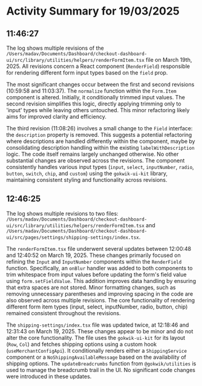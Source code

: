 # Activity Summary for 19/03/2025

## 11:46:27
The log shows multiple revisions of the `/Users/madav/Documents/Dashboard/checkout-dashboard-ui/src/library/utilities/helpers/renderFormItem.tsx` file on March 19th, 2025.  All revisions concern a React component (`RenderField`) responsible for rendering different form input types based on the `field` prop.

The most significant changes occur between the first and second revisions (10:59:58 and 11:03:37). The `normalize` function within the `Form.Item` component is altered.  Initially, it conditionally trimmed input values. The second revision simplifies this logic, directly applying trimming only to 'input' types while leaving others untouched. This minor refactoring likely aims for improved clarity and efficiency.

The third revision (11:08:26) involves a small change to the `Field` interface: the `description` property is removed.  This suggests a potential refactoring where descriptions are handled differently within the component, maybe by consolidating description handling within the existing `labelWithDescription` logic.  The code itself remains largely unchanged otherwise.  No other substantial changes are observed across the revisions.  The component consistently handles various input types (`input`, `select`, `inputNumber`, `radio`, `button`, `switch`, `chip`, and `custom`) using the `gokwik-ui-kit` library, maintaining consistent styling and functionality across revisions.


## 12:46:25
The log shows multiple revisions to two files: `/Users/madav/Documents/Dashboard/checkout-dashboard-ui/src/library/utilities/helpers/renderFormItem.tsx` and `/Users/madav/Documents/Dashboard/checkout-dashboard-ui/src/pages/settings/shipping-settings/index.tsx`.

The `renderFormItem.tsx` file underwent several updates between 12:00:48 and 12:40:52 on March 19, 2025.  These changes primarily focused on refining the `Input` and `InputNumber` components within the `RenderField` function.  Specifically, an `onBlur` handler was added to both components to trim whitespace from input values before updating the form's field value using `form.setFieldValue`. This addition improves data handling by ensuring that extra spaces are not stored. Minor formatting changes, such as removing unnecessary parentheses and improving spacing in the code are also observed across multiple revisions.  The core functionality of rendering different form item types (input, select, inputNumber, radio, button, chip) remained consistent throughout the revisions.


The `shipping-settings/index.tsx` file was updated twice, at 12:18:46 and 12:31:43 on March 19, 2025.  These changes appear to be minor and do not alter the core functionality.  The file uses the `gokwik-ui-kit` for its layout (`Row`, `Col`) and fetches shipping options using a custom hook (`useMerchantConfigApi`).  It conditionally renders either a `ShippingService` component or a `NoShippingAvailableMessage` based on the availability of shipping options. The `updateBreadcrumbs` function from `@gokwik/utilities` is used to manage the breadcrumb trail in the UI.  No significant code changes were introduced in these updates.
